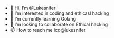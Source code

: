 - 👋 Hi, I’m @Lukesnifer
- 👀 I’m interested in coding and ethicasl hacking
- 🌱 I’m currently learning Golang
- 💞️ I’m looking to collaborate on Ethical hacking
- 📫 How to reach me icq@lukesnifer

<!---
Lukesnifer is a ✨ special ✨ repository because its `README.md` (this file) appears on your GitHub profile.
You can click the Preview link to take a look at your changes.
--->
